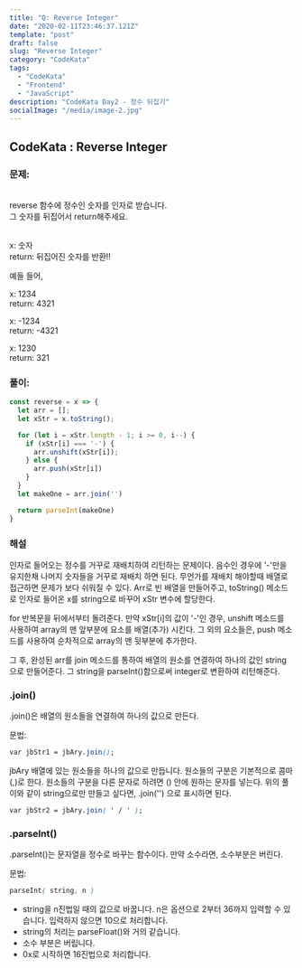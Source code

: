 ```yaml
---
title: "Q: Reverse Integer"
date: "2020-02-11T23:46:37.121Z"
template: "post"
draft: false
slug: "Reverse Integer"
category: "CodeKata"
tags:
  - "CodeKata"
  - "Frontend"
  - "JavaScript"
description: "CodeKata Day2 - 정수 뒤집기"
socialImage: "/media/image-2.jpg"
---
```


## CodeKata : Reverse Integer

### 문제: 
<br>reverse 함수에 정수인 숫자를 인자로 받습니다.
<br>그 숫자를 뒤집어서 return해주세요.

<br>x: 숫자
<br>return: 뒤집어진 숫자를 반환!!

예들 들어,

x: 1234
<br>return: 4321

x: -1234
<br>return: -4321

x: 1230
<br>return: 321




### 풀이:

```js
const reverse = x => {
  let arr = [];
  let xStr = x.toString();

  for (let i = xStr.length - 1; i >= 0, i--) {
    if (xStr[i] === '-') {
      arr.unshift(xStr[i]);
    } else {
      arr.push(xStr[i])
    }
  }
  let makeOne = arr.join('')

  return parseInt(makeOne)
} 
```


### 해설<br>
인자로 들어오는 정수를 거꾸로 재배치하여 리턴하는 문제이다. 음수인 경우에 '-'만을 유지한채 나머지 숫자들을 거꾸로 재배치 하면 된다.
무언가를 재배치 해야할때 배열로 접근하면 문제가 보다 쉬워질 수 있다.
Arr로 빈 배열을 만들어주고, toString() 메소드로 인자로 들어온 x를 string으로 바꾸어 xStr 변수에 할당한다.

for 반복문을 뒤에서부터 돌려준다.
만약 xStr[i]의 값이 '-'인 경우, unshift 메소드를 사용하여 array의 맨 앞부분에 요소를 배열(추가) 시킨다.
그 외의 요소들은, push 메소드를 사용하여 순차적으로 array의 맨 뒷부분에 추가한다.

그 후, 완성된 arr를 join 메소드를 통하여 배열의 원소를 연결하여 하나의 값인 string으로 만들어준다.
그 string을 parseInt()함으로써 integer로 변환하여 리턴해준다.


### .join()

.join()은 배열의 원소들을 연결하여 하나의 값으로 만든다.

문법:
```css
var jbStr1 = jbAry.join();
````

jbAry 배열에 있는 원소들을 하나의 값으로 만듭니다. 원소들의 구분은 기본적으로 콤마(,)로 한다. 원소들의 구분을 다른 문자로 하려면 () 안에 원하는 문자를 넣는다.
위의 풀이와 같이 string으로만 만들고 싶다면, .join('') 으로 표시하면 된다.
```css
var jbStr2 = jbAry.join( ' / ' );
````


### .parseInt()

.parseInt()는 문자열을 정수로 바꾸는 함수이다. 만약 소수라면, 소수부분은 버린다.

문법:
```css
parseInt( string, n )
````

- string을 n진법일 때의 값으로 바꿉니다. n은 옵션으로 2부터 36까지 입력할 수 있습니다. 입력하지 않으면 10으로 처리합니다.
- string의 처리는 parseFloat()와 거의 같습니다.
- 소수 부분은 버립니다.
- 0x로 시작하면 16진법으로 처리합니다.